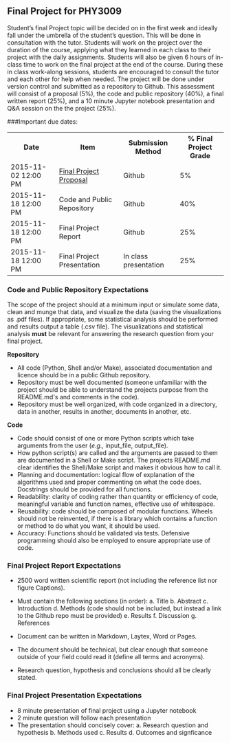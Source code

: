 ## Final Project for PHY3009

Student’s final Project topic will be decided on in the first week and ideally fall under 
the umbrella of the student’s question. This will be done in consultation with the tutor. 
Students will work on the project over the duration of the course, applying what they 
learned in each class to their project with the daily assignments. Students will also be 
given 6 hours of in-class time to work on the final project at the end of the course. 
During these in class work-along sessions, students are encouraged to consult the tutor 
and each other for help when needed. The project will be done under version control and 
submitted as a repository to Github. This assessment will consist of a proposal (5%), the 
code and public repository (40%), a final written report (25%), and a 10 minute Jupyter 
notebook presentation and Q&A session on the the project (25%).

###Important due dates:

<table>
  <tr>
    <th>Date</td>
    <th>Item</td>
    <th>Submission Method</td>
    <th>% Final Project Grade</td> 
  </tr>
  <tr>
    <td>2015-11-02 12:00 PM</td>
    <td><a href="https://github.com/PHY3009/final_project_proposal/blob/master/instructions.md">Final Project Proposal</a></td> 
    <td>Github</td>
    <td>5%</td> 
  </tr>
  <tr>
    <td>2015-11-18 12:00 PM</td>
    <td>Code and Public Repository</td> 
    <td>Github</td>
    <td>40%</td>  
  </tr>
  <tr>
    <td>2015-11-18 12:00 PM</td>
    <td>Final Project Report</td> 
    <td>Github</td>
    <td>25%</td>  
  </tr>
  <tr>
    <td>2015-11-18 12:00 PM</td>
    <td>Final Project Presentation</td> 
    <td>In class presentation</td>
    <td>25%</td>  
  </tr>
</table>

### Code and Public Repository Expectations

The scope of the project should at a minimum input or simulate some data, clean and munge
that data, and visualize the data (saving the visualizations as .pdf files). If 
appropriate, some statistical analysis should be performed and results output a table 
(.csv file). The visualizations and statistical analysis **must** be relevant for 
answering the research question from your final project.

**Repository**
* All code (Python, Shell and/or Make), associated documentation and licence should be
in a public Github repository.
* Repository must be well documented (someone unfamiliar with the project 
should be able to understand the projects purpose from the README.md's and comments in the 
code).
* Repository must be well organized, with code organized in a directory, data in another,
results in another, documents in another, etc. 

**Code**
* Code should consist of one or more Python scripts which take arguments from the user
(*e.g.,* input_file, output_file).
* How python script(s) are called and the arguments are passed to them are documented in 
a Shell or Make script. The projects README.md clear identifies the Shell/Make script and 
makes it obvious how to call it.
* Planning and documentation: logical flow of explanation of the algorithms used and 
proper commenting on what the code does. Docstrings should be provided for all functions.
* Readability: clarity of coding rather than quantity or efficiency of code, meaningful 
variable and function names, effective use of whitespace.
* Reusability: code should be composed of modular functions. Wheels should not be 
reinvented, if there is a library which contains a function or method to do what you want, 
it should be used.
* Accuracy: Functions should be validated via tests. Defensive programming should also be
employed to ensure appropriate use of code. 


### Final Project Report Expectations
* 2500 word written scientific report (not including the reference list nor figure Captions).
* Must contain the following sections (in order):
	a. Title
	b. Abstract
	c. Introduction
	d. Methods (code should not be included, but instead a link to the Github repo must be provided)
	e. Results
	f. Discussion
	g. References

* Document can be written in Markdown, Laytex, Word or Pages.
* The document should be technical, but clear enough that someone outside of your field 
could read it (define all terms and acronyms).
* Research question, hypothesis and conclusions should all be clearly stated.


### Final Project Presentation Expectations
* 8 minute presentation of final project using a Jupyter notebook
* 2 minute question will follow each presentation
* The presentation should concisely cover:
	a. Research question and hypothesis
	b. Methods used
	c. Results
	d. Outcomes and signficance
